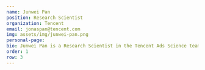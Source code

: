 ```yaml
---
name: Junwei Pan 
position: Research Scientist 
organization: Tencent 
email: jonaspan@tencent.com
img: assets/img/junwei-pan.png
personal-page: 
bio: Junwei Pan is a Research Scientist in the Tencent Ads Science team, where he is responsible for prediction models. Before joining Tencent, he was a Principal Research Engineer at Yahoo Labs and Yahoo Research, focusing on news personalization, search relevance, and online advertising. His research interests lie in computational advertising, recommender systems, and multi-task learning. Junwei has published over 20 papers in top-tier conferences like WWW, KDD, NeurIPS, ICML, ICLR, WSDM, and CIKM, and has given a tutorial on computational advertising at WWW 2025.
order: 1
row: 3
---
```

